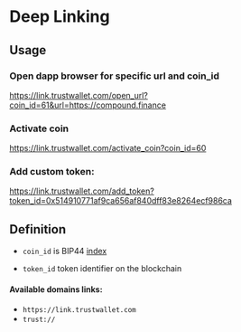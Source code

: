 # Deep Linking

## Usage 
### Open dapp browser for specific url and coin_id

https://link.trustwallet.com/open_url?coin_id=61&url=https://compound.finance

### Activate coin

https://link.trustwallet.com/activate_coin?coin_id=60


### Add custom token:

https://link.trustwallet.com/add_token?token_id=0x514910771af9ca656af840dff83e8264ecf986ca

## Definition

- `coin_id` is BIP44 [index](https://github.com/satoshilabs/slips/blob/master/slip-0044.md)

- `token_id` token identifier on the blockchain

#### Available domains links:

- `https://link.trustwallet.com`
- `trust://`
